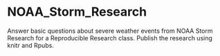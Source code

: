 # NOAA_Storm_Research
Answer basic questions about severe weather events from NOAA Storm Research for a Reproducible Research class. Publish the research using knitr and Rpubs.

